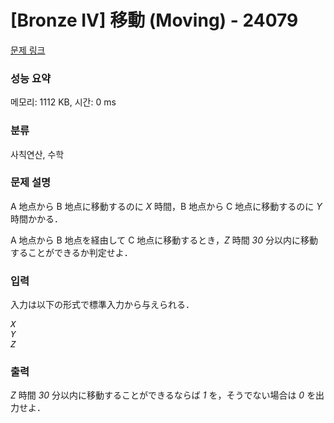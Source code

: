 # [Bronze IV] 移動 (Moving) - 24079 

[문제 링크](https://www.acmicpc.net/problem/24079) 

### 성능 요약

메모리: 1112 KB, 시간: 0 ms

### 분류

사칙연산, 수학

### 문제 설명

<p>A 地点から B 地点に移動するのに <var>X</var> 時間，B 地点から C 地点に移動するのに <var>Y</var> 時間かかる．</p>

<p>A 地点から B 地点を経由して C 地点に移動するとき，<var>Z</var> 時間 <var>30</var> 分以内に移動することができるか判定せよ．</p>

### 입력 

 <p>入力は以下の形式で標準入力から与えられる．</p>

<pre><var>X</var>
<var>Y</var>
<var>Z</var></pre>

### 출력 

 <p><var>Z</var> 時間 <var>30</var> 分以内に移動することができるならば <var>1</var> を，そうでない場合は <var>0</var> を出力せよ．</p>


